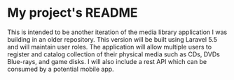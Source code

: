 
# My project's README

This is intended to be another iteration of the media library application I was building in an older repository. This version will be built using Laravel 5.5 and will maintain user roles. The application will allow multiple users to register and catalog collection of their physical media such as CDs, DVDs Blue-rays, and game disks. I will also include a rest API which can be consumed by a potential mobile app.
